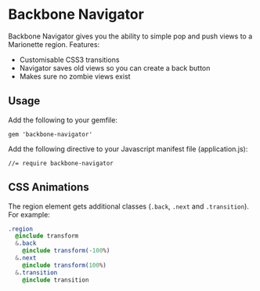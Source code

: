 # Backbone Navigator

Backbone Navigator gives you the ability to simple pop and push views to a Marionette region. Features:

- Customisable CSS3 transitions
- Navigator saves old views so you can create a back button
- Makes sure no zombie views exist

## Usage

Add the following to your gemfile:

    gem 'backbone-navigator'

Add the following directive to your Javascript manifest file (application.js):

    //= require backbone-navigator

## CSS Animations

The region element gets additional classes (`.back`, `.next` and `.transition`). For example:

```sass
.region
  @include transform
  &.back
    @include transform(-100%)
  &.next
    @include transform(100%)
  &.transition
    @include transition
```
